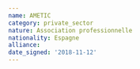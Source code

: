 ```yaml
---
name: AMETIC
category: private_sector
nature: Association professionnelle 
nationality: Espagne
alliance: 
date_signed: '2018-11-12'
---
```

    